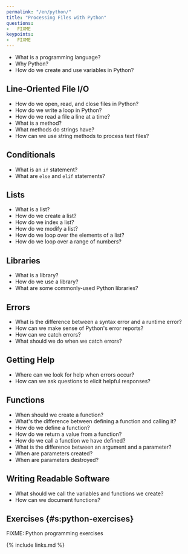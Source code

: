 ```yaml
---
permalink: "/en/python/"
title: "Processing Files with Python"
questions:
-   FIXME
keypoints:
-   FIXME
---
```


-   What is a programming language?
-   Why Python?
-   How do we create and use variables in Python?

## Line-Oriented File I/O

-   How do we open, read, and close files in Python?
-   How do we write a loop in Python?
-   How do we read a file a line at a time?
-   What is a method?
-   What methods do strings have?
-   How can we use string methods to process text files?

## Conditionals

-   What is an `if` statement?
-   What are `else` and `elif` statements?

## Lists

-   What is a list?
-   How do we create a list?
-   How do we index a list?
-   How do we modify a list?
-   How do we loop over the elements of a list?
-   How do we loop over a range of numbers?

## Libraries

-   What is a library?
-   How do we use a library?
-   What are some commonly-used Python libraries?

## Errors

-   What is the difference between a syntax error and a runtime error?
-   How can we make sense of Python's error reports?
-   How can we catch errors?
-   What should we do when we catch errors?

## Getting Help

-   Where can we look for help when errors occur?
-   How can we ask questions to elicit helpful responses?

## Functions

-   When should we create a function?
-   What's the difference between defining a function and calling it?
-   How do we define a function?
-   How do we return a value from a function?
-   How do we call a function we have defined?
-   What is the difference between an argument and a parameter?
-   When are parameters created?
-   When are parameters destroyed?

## Writing Readable Software

-   What should we call the variables and functions we create?
-   How can we document functions?

## Exercises {#s:python-exercises}

FIXME: Python programming exercises

{% include links.md %}
